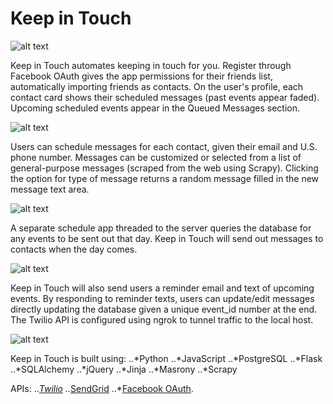 # Keep in Touch

![alt text](https://github.com/inhyebaik/keep_in_touch/blob/master/static/readmepics/index.png "Keep in Touch index page")


Keep in Touch automates keeping in touch for you. Register through Facebook OAuth gives the app permissions for their friends list, automatically importing friends as contacts. On the user's profile, each contact card shows their scheduled messages (past events appear faded). Upcoming scheduled events appear in the Queued Messages section. 


![alt text](https://github.com/inhyebaik/keep_in_touch/blob/master/static/readmepics/profile.png "Keep in Touch User Profile")


Users can schedule messages for each contact, given their email and U.S. phone number. Messages can be customized or selected from a list of general-purpose messages (scraped from the web using Scrapy). Clicking the option for type of message returns a random message filled in the new message text area. 


![alt text](https://github.com/inhyebaik/keep_in_touch/blob/master/static/readmepics/neweventform.png "Keep in Touch new event form")


A separate schedule app threaded to the server queries the database for any events to be sent out that day. Keep in Touch will send out messages to contacts when the day comes.  


![alt text](https://github.com/inhyebaik/keep_in_touch/blob/master/static/readmepics/emailreceived.png "Keep in Touch contact inbox")


Keep in Touch will also send users a reminder email and text of upcoming events. By responding to reminder texts, users can update/edit messages directly updating the database given a unique event_id number at the end. The Twilio API is configured using ngrok to tunnel traffic to the local host. 


![alt text](https://github.com/inhyebaik/keep_in_touch/blob/master/static/readmepics/updatedbsms.png "Keep in Touch SMS update")



Keep in Touch is built using:
..*Python
..*JavaScript
..*PostgreSQL
..*Flask
..*SQLAlchemy
..*jQuery
..*Jinja
..*Masrony
..*Scrapy


APIs: 
..*[Twilio](https://github.com/twilio)
..*[SendGrid](https://github.com/sendgrid)
..*[Facebook OAuth](https://developers.facebook.com/docs/facebook-login/web). 